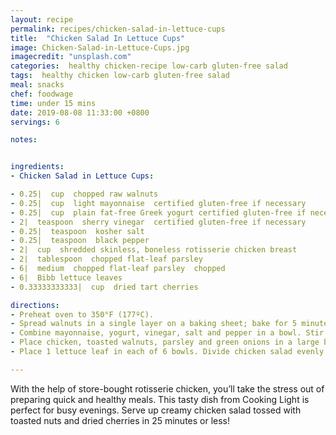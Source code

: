 ```yaml
---
layout: recipe
permalink: recipes/chicken-salad-in-lettuce-cups
title:  "Chicken Salad In Lettuce Cups"
image: Chicken-Salad-in-Lettuce-Cups.jpg
imagecredit: "unsplash.com"
categories:  healthy chicken-recipe low-carb gluten-free salad
tags:  healthy chicken low-carb gluten-free salad
meal: snacks
chef: foodwage
time: under 15 mins
date: 2019-08-08 11:33:00 +0800
servings: 6

notes:


ingredients:
- Chicken Salad in Lettuce Cups:

- 0.25|  cup  chopped raw walnuts
- 0.25|  cup  light mayonnaise  certified gluten-free if necessary
- 0.25|  cup  plain fat-free Greek yogurt certified gluten-free if necessary
- 2|  teaspoon  sherry vinegar  certified gluten-free if necessary
- 0.25|  teaspoon  kosher salt
- 0.25|  teaspoon  black pepper
- 2|  cup  shredded skinless, boneless rotisserie chicken breast
- 2|  tablespoon  chopped flat-leaf parsley
- 6|  medium  chopped flat-leaf parsley  chopped
- 6|  Bibb lettuce leaves
- 0.33333333333|  cup  dried tart cherries

directions:
- Preheat oven to 350°F (177ºC).
- Spread walnuts in a single layer on a baking sheet; bake for 5 minutes or until nuts are toasted. Cool.
- Combine mayonnaise, yogurt, vinegar, salt and pepper in a bowl. Stir to combine. Set aside.
- Place chicken, toasted walnuts, parsley and green onions in a large bowl. Toss to combine. Add dressing, stirring well to coat.
- Place 1 lettuce leaf in each of 6 bowls. Divide chicken salad evenly among the bowls; top with cherries.

---
```


With the help of store-bought rotisserie chicken, you’ll take the stress out of preparing quick and healthy meals. This tasty dish from Cooking Light is perfect for busy evenings. Serve up creamy chicken salad tossed with toasted nuts and dried cherries in 25 minutes or less!